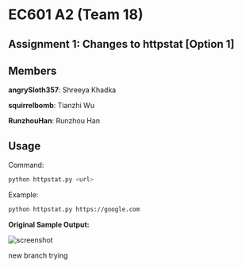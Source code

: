 # EC601 A2 (Team 18)

## Assignment 1: Changes to httpstat [Option 1]

## Members
**angrySloth357**: Shreeya Khadka  
 
**squirrelbomb**: Tianzhi Wu  

**RunzhouHan**: Runzhou Han

## Usage

Command:
```bash
python httpstat.py <url>
```

Example:
```bash
python httpstat.py https://google.com
```

**Original Sample Output:**

![screenshot](day0.png)

new branch trying
